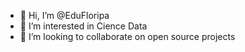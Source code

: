 - 👋 Hi, I’m @EduFloripa
- 👀 I’m interested in Cience Data
- 💞️ I’m looking to collaborate on open source projects


<!---
EduFloripa/EduFloripa is a ✨ special ✨ repository because its `README.md` (this file) appears on your GitHub profile.
You can click the Preview link to take a look at your changes.
--->
